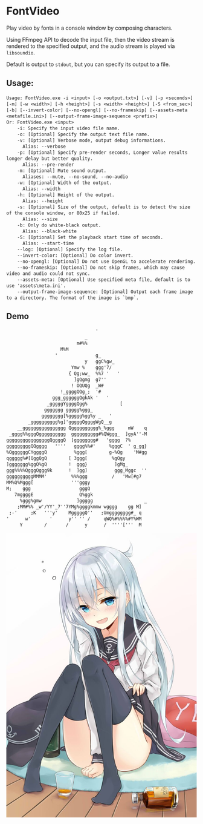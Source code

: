 # FontVideo

Play video by fonts in a console window by composing characters.

Using FFmpeg API to decode the input file, then the video stream is rendered to the specified output, and the audio stream is played via `libsoundio`.

Default is output to `stdout`, but you can specify its output to a file.

## Usage:

	Usage: FontVideo.exe -i <input> [-o <output.txt>] [-v] [-p <seconds>] [-m] [-w <width>] [-h <height>] [-s <width> <height>] [-S <from_sec>] [-b] [--invert-color] [--no-opengl] [--no-frameskip] [--assets-meta <metafile.ini>] [--output-frame-image-sequence <prefix>]
	Or: FontVideo.exe <input>
		-i: Specify the input video file name.
		-o: [Optional] Specify the output text file name.
		-v: [Optional] Verbose mode, output debug informations.
		  Alias: --verbose
		-p: [Optional] Specify pre-render seconds, Longer value results longer delay but better quality.
		  Alias: --pre-render
		-m: [Optional] Mute sound output.
		  Aliases: --mute, --no-sound, --no-audio
		-w: [Optional] Width of the output.
		  Alias: --width
		-h: [Optional] Height of the output.
		  Alias: --height
		-s: [Optional] Size of the output, default is to detect the size of the console window, or 80x25 if failed.
		  Alias: --size
		-b: Only do white-black output.
		  Alias: --black-white
		-S: [Optional] Set the playback start time of seconds.
		  Alias: --start-time
		--log: [Optional] Specify the log file.
		--invert-color: [Optional] Do color invert.
		--no-opengl: [Optional] Do not use OpenGL to accelerate rendering.
		--no-frameskip: [Optional] Do not skip frames, which may cause video and audio could not sync.
		--assets-meta: [Optional] Use specified meta file, default is to use 'assets\meta.ini'.
		--output-frame-image-sequence: [Optional] Output each frame image to a directory. The format of the image is `bmp`.

## Demo

	                                                    
	                                                    
	                                                    
	                                                    
	                                                    
	                                                    
	                                                    
	                                 '                  
	                             _                      
	                          m#%%                      
	                    M%M                             
	                  '              g_                 
	                             y   ggC%gw_            
	                        Ymw %    ggg'7/             
	                       { Qg;ww_  %%7 '   '          
	                         ]gQgmg  g7''               
	                        ! OQUQg  _W#                
	                    !_ggggQQg_;  '#                 
	                 ggg_ggggggQgkAk '   '              
	               _gggggYggggQgg%            [         
	              ggggggg ggggg%ggg_                    
	             gggggggg[%ggggg%gg%y _   '             
	        _gggggggggg%g]'gggggQggggWgQ__g             
	    __gggggggggggggggg Qgggggggggg%_%ggg     mW    q
	 _gggg%%gggQgggggggggg  gggggggggg#%QWggg_  ]gyA''-M
	ggggggggggggggggQggggQ  ]gggggggg#   'gggg  ?%      
	gggggggggQQgggg   ''''   gggg%%#'     %gggC  ' g_gg}
	%QggggggCYggggQ          %ggg[        g-%Qg    'M#gg
	qggggg%#[QggQgQ        [ 3ggg[         %gQgy        
	]ggggggg%ggQ%gQ        !  ggg}          ]gMg_       
	ggg%%%%QgggQggg9k      !  ]gg]          ggg_Mggc  ''
	ggggggggggMMMM'         %%%ggg         /   'Mw[#g7  
	MM%Q%Mggg[              '''gggy                     
	M;    ggg                  gggQ                     
	   7mggggE                 Q%ggk                    
	     %ggg%gmw             ]ggggg                   _
	    ;MM#%% _w'/YY'_7''7YMg%ggggkmmw wgggg    gg M]  
	 ;-'     ;K   '''y'    MgggggQ''   ;Umgggggggg#_ q  
	'      w'       '      y'' '' /     qWQ%#%%%%#Y%WM  
	     Y        /       /      y      /  ''''['''  M  

![Source Picture](./demo.jpg)
